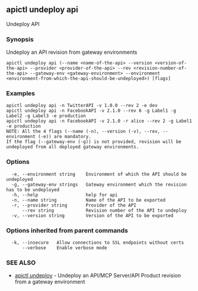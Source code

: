 ## apictl undeploy api

Undeploy API

### Synopsis

Undeploy an API revision from gateway environments

```
apictl undeploy api (--name <name-of-the-api> --version <version-of-the-api> --provider <provider-of-the-api> --rev <revision-number-of-the-api> --gateway-env <gateway-environment> --environment <environment-from-which-the-api-should-be-undeployed>) [flags]
```

### Examples

```
apictl undeploy api -n TwitterAPI -v 1.0.0 --rev 2 -e dev
apictl undeploy api -n FacebookAPI -v 2.1.0 --rev 6 -g Label1 -g Label2 -g Label3 -e production
apictl undeploy api -n FacebookAPI -v 2.1.0 -r alice --rev 2 -g Label1 -e production
NOTE: All the 4 flags (--name (-n), --version (-v), --rev, --environment (-e)) are mandatory.
If the flag (--gateway-env (-g)) is not provided, revision will be undeployed from all deployed gateway environments.
```

### Options

```
  -e, --environment string    Environment of which the API should be undeployed
  -g, --gateway-env strings   Gateway environment which the revision has to be undeployed
  -h, --help                  help for api
  -n, --name string           Name of the API to be exported
  -r, --provider string       Provider of the API
      --rev string            Revision number of the API to undeploy
  -v, --version string        Version of the API to be exported
```

### Options inherited from parent commands

```
  -k, --insecure   Allow connections to SSL endpoints without certs
      --verbose    Enable verbose mode
```

### SEE ALSO

* [apictl undeploy](apictl_undeploy.md)	 - Undeploy an API/MCP Server/API Product revision from a gateway environment

